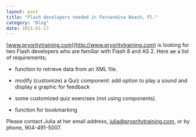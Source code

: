 ```yaml
---
layout: post
title: "Flash developers needed in Fernandina Beach, Fl."
category: "Blog"
date: 2011-01-17
---
```



[www.pryoritytraining.com](http://www.pryoritytraining.com) is looking for two Flash developers who are familiar with Flash 8 and AS 2\. Here ae a list of requirements;

*   function to retrieve data from an XML file.

*   modify (customize) a Quiz component: add option to play a sound and display a graphic for feedback

*   some customized quiz exercises (not using components).

*   function for bookmarking

Please contact Julia at her email address, [julia@pryoritytraining.com](mailto:julia@pryoritytraining.com), or by phone, 904-491-5007\.
